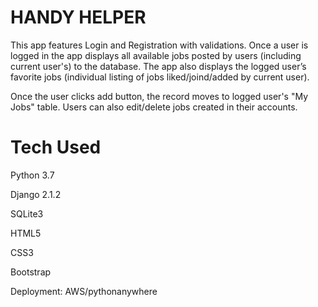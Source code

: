 # HANDY HELPER
This app features Login and Registration with validations.
Once a user is logged in the app displays all available jobs posted by users (including current user's) to the database. 
The app also displays the logged user’s favorite jobs (individual listing of jobs liked/joind/added by current user). 

Once the user clicks add button, the record moves to logged user's "My Jobs" table. Users can also edit/delete jobs created in their accounts.


# Tech Used
Python 3.7

Django 2.1.2

SQLite3

HTML5

CSS3

Bootstrap

Deployment: AWS/pythonanywhere
